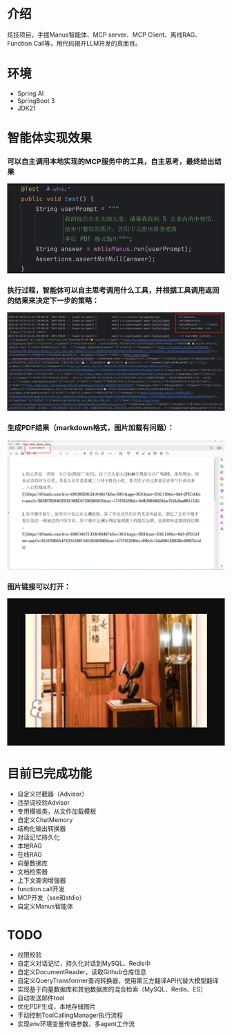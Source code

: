 # 介绍
炫技项目，手搓Manus智能体、MCP server、MCP Client、离线RAG、Function Call等，用代码揭开LLM开发的真面目。
# 环境
- Spring AI
- SpringBoot 3 
- JDK21

# 智能体实现效果
### 可以自主调用本地实现的MCP服务中的工具，自主思考，最终给出结果
![run_result1](media/run_result1.png)
### 执行过程，智能体可以自主思考调用什么工具，并根据工具调用返回的结果来决定下一步的策略：
![run_result2](media/run_result2.png)
### 生成PDF结果（markdown格式，图片加载有问题）：
![run_result3](media/run_result3.png)
### 图片链接可以打开：
![run_result4](media/run_result4.png)

# 目前已完成功能
- 自定义拦截器（Advisor）
- 违禁词校验Advisor
- 专用模板类，从文件加载模板
- 自定义ChatMemory
- 结构化输出转换器
- 对话记忆持久化
- 本地RAG
- 在线RAG
- 向量数据库
- 文档检索器
- 上下文查询增强器
- function call开发
- MCP开发（sse和stdio）
- 自定义Manus智能体

# TODO
- 权限校验
- 自定义对话记忆，持久化对话到MySQL、Redis中
- 自定义DocumentReader，读取Github仓库信息
- 自定义QueryTransformer查询转换器，使用第三方翻译API代替大模型翻译
- 实现基于向量数据库和其他数据库的混合检索（MySQL、Redis、ES）
- 自动发送邮件tool
- 优化PDF生成，本地存储图片
- 手动控制ToolCallingManager执行流程
- 实现env环境变量传递参数，多agent工作流